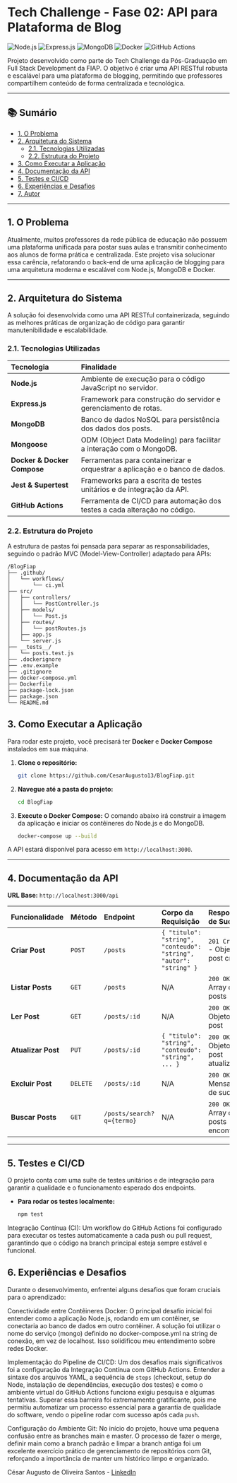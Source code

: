 # Tech Challenge - Fase 02: API para Plataforma de Blog

![Node.js](https://img.shields.io/badge/Node.js-18.x-339933?style=for-the-badge&logo=node.js)
![Express.js](https://img.shields.io/badge/Express.js-4.x-000000?style=for-the-badge&logo=express)
![MongoDB](https://img.shields.io/badge/MongoDB-4.4-47A248?style=for-the-badge&logo=mongodb)
![Docker](https://img.shields.io/badge/Docker-20.x-2496ED?style=for-the-badge&logo=docker)
![GitHub Actions](https://img.shields.io/badge/GitHub%20Actions-CI-2088FF?style=for-the-badge&logo=github-actions)

Projeto desenvolvido como parte do Tech Challenge da Pós-Graduação em Full Stack Development da FIAP. O objetivo é criar uma API RESTful robusta e escalável para uma plataforma de blogging, permitindo que professores compartilhem conteúdo de forma centralizada e tecnológica.

---

## 📚 Sumário

- [1. O Problema](#1-o-problema)
- [2. Arquitetura do Sistema](#2-arquitetura-do-sistema)
  - [2.1. Tecnologias Utilizadas](#21-tecnologias-utilizadas)
  - [2.2. Estrutura do Projeto](#22-estrutura-do-projeto)
- [3. Como Executar a Aplicação](#3-como-executar-a-aplicação)
- [4. Documentação da API](#4-documentação-da-api)
- [5. Testes e CI/CD](#5-testes-e-cicd)
- [6. Experiências e Desafios](#6-experiências-e-desafios)
- [7. Autor](#7-autor)

---

## 1. O Problema

Atualmente, muitos professores da rede pública de educação não possuem uma plataforma unificada para postar suas aulas e transmitir conhecimento aos alunos de forma prática e centralizada. Este projeto visa solucionar essa carência, refatorando o back-end de uma aplicação de blogging para uma arquitetura moderna e escalável com Node.js, MongoDB e Docker.

---

## 2. Arquitetura do Sistema

A solução foi desenvolvida como uma API RESTful containerizada, seguindo as melhores práticas de organização de código para garantir manutenibilidade e escalabilidade.

### 2.1. Tecnologias Utilizadas

| Tecnologia | Finalidade |
| :--- | :--- |
| **Node.js** | Ambiente de execução para o código JavaScript no servidor. |
| **Express.js** | Framework para construção do servidor e gerenciamento de rotas. |
| **MongoDB** | Banco de dados NoSQL para persistência dos dados dos posts. |
| **Mongoose** | ODM (Object Data Modeling) para facilitar a interação com o MongoDB. |
| **Docker & Docker Compose**| Ferramentas para containerizar e orquestrar a aplicação e o banco de dados. |
| **Jest & Supertest** | Frameworks para a escrita de testes unitários e de integração da API. |
| **GitHub Actions** | Ferramenta de CI/CD para automação dos testes a cada alteração no código. |

### 2.2. Estrutura do Projeto

A estrutura de pastas foi pensada para separar as responsabilidades, seguindo o padrão MVC (Model-View-Controller) adaptado para APIs:

```text
/BlogFiap
├── .github/
│   └── workflows/
│       └── ci.yml
├── src/
│   ├── controllers/
│   │   └── PostController.js
│   ├── models/
│   │   └── Post.js
│   ├── routes/
│   │   └── postRoutes.js
│   ├── app.js
│   └── server.js
├── __tests__/
│   └── posts.test.js
├── .dockerignore
├── .env.example
├── .gitignore
├── docker-compose.yml
├── Dockerfile
├── package-lock.json
├── package.json
└── README.md
```
## 3. Como Executar a Aplicação

Para rodar este projeto, você precisará ter **Docker** e **Docker Compose** instalados em sua máquina.

1.  **Clone o repositório:**
    ```bash
    git clone https://github.com/CesarAugusto13/BlogFiap.git
    ```

2.  **Navegue até a pasta do projeto:**
    ```bash
    cd BlogFiap
    ```

3.  **Execute o Docker Compose:**
    O comando abaixo irá construir a imagem da aplicação e iniciar os contêineres do Node.js e do MongoDB.
    ```bash
    docker-compose up --build
    ```

A API estará disponível para acesso em `http://localhost:3000`.

---

## 4. Documentação da API

**URL Base:** `http://localhost:3000/api`

| Funcionalidade | Método | Endpoint | Corpo da Requisição | Resposta de Sucesso |
| :--- | :--- | :--- | :--- | :--- |
| **Criar Post** | `POST` | `/posts` | `{ "titulo": "string", "conteudo": "string", "autor": "string" }` | `201 Created` - Objeto do post criado |
| **Listar Posts** | `GET` | `/posts` | N/A | `200 OK` - Array de posts |
| **Ler Post** | `GET` | `/posts/:id` | N/A | `200 OK` - Objeto do post |
| **Atualizar Post** | `PUT` | `/posts/:id` | `{ "titulo": "string", "conteudo": "string", ... }` | `200 OK` - Objeto do post atualizado |
| **Excluir Post** | `DELETE`| `/posts/:id` | N/A | `200 OK` - Mensagem de sucesso |
| **Buscar Posts** | `GET` | `/posts/search?q={termo}` | N/A | `200 OK` - Array de posts encontrados |

---

## 5. Testes e CI/CD

O projeto conta com uma suíte de testes unitários e de integração para garantir a qualidade e o funcionamento esperado dos endpoints.

- **Para rodar os testes localmente:**
  ```bash
  npm test

Integração Contínua (CI):
Um workflow do GitHub Actions foi configurado para executar os testes automaticamente a cada push ou pull request, garantindo que o código na branch principal esteja sempre estável e funcional.

## 6. Experiências e Desafios
Durante o desenvolvimento, enfrentei alguns desafios que foram cruciais para o aprendizado:

Conectividade entre Contêineres Docker: O principal desafio inicial foi entender como a aplicação Node.js, rodando em um contêiner, se conectaria ao banco de dados em outro contêiner. A solução foi utilizar o nome do serviço (mongo) definido no docker-compose.yml na string de conexão, em vez de localhost. Isso solidificou meu entendimento sobre redes Docker.

Implementação do Pipeline de CI/CD: Um dos desafios mais significativos foi a configuração da Integração Contínua com GitHub Actions. Entender a sintaxe dos arquivos YAML, a sequência de `steps` (checkout, setup do Node, instalação de dependências, execução dos testes) e como o ambiente virtual do GitHub Actions funciona exigiu pesquisa e algumas tentativas. Superar essa barreira foi extremamente gratificante, pois me permitiu automatizar um processo essencial para a garantia de qualidade do software, vendo o pipeline rodar com sucesso após cada `push`.

Configuração do Ambiente Git: No início do projeto, houve uma pequena confusão entre as branches main e master. O processo de fazer o merge, definir main como a branch padrão e limpar a branch antiga foi um excelente exercício prático de gerenciamento de repositórios com Git, reforçando a importância de manter um histórico limpo e organizado.


César Augusto de Oliveira Santos - [LinkedIn](https://www.linkedin.com/in/c%C3%A9sar-augusto-de-oliveira-santos/)